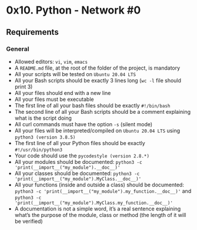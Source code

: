 # 0x10. Python - Network #0

## Requirements

### General

- Allowed editors: `vi`, `vim`, `emacs`
- A `README.md` file, at the root of the folder of the project, is mandatory
- All your scripts will be tested on `Ubuntu 20.04 LTS`
- All your Bash scripts should be exactly 3 lines long (`wc -l` file should print 3)
- All your files should end with a new line
- All your files must be executable
- The first line of all your bash files should be exactly `#!/bin/bash`
- The second line of all your Bash scripts should be a comment explaining what is the script doing
- All curl commands must have the option `-s` (silent mode)
- All your files will be interpreted/compiled on `Ubuntu 20.04 LTS` using `python3 (version 3.8.5)`
- The first line of all your Python files should be exactly `#!/usr/bin/python3`
- Your code should use the `pycodestyle (version 2.8.*)`
- All your modules should be documented: `python3 -c 'print(__import__("my_module").__doc__)'`
- All your classes should be documented: `python3 -c 'print(__import__("my_module").MyClass.__doc__)'`
- All your functions (inside and outside a class) should be documented: `python3 -c 'print(__import__("my_module").my_function.__doc__)'` and `python3 -c 'print(__import__("my_module").MyClass.my_function.__doc__)'`
- A documentation is not a simple word, it’s a real sentence explaining what’s the purpose of the module, class or method (the length of it will be verified)
